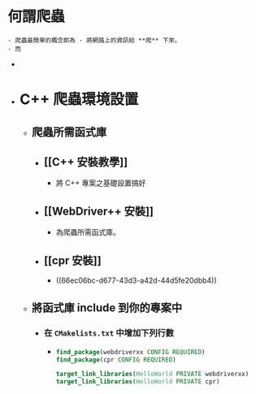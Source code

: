 # 何謂爬蟲
	- 爬蟲最簡單的概念即為 - 將網路上的資訊給 **爬** 下來。
	- 而
-
- # C++ 爬蟲環境設置
	- ## 爬蟲所需函式庫
		- ##  [[C++ 安裝教學]]
			- 將 C++ 專案之基礎設置搞好
		- ## [[WebDriver++ 安裝]]
			- 為爬蟲所需函式庫。
		- ## [[cpr 安裝]]
			- ((66ec06bc-d677-43d3-a42d-44d5fe20dbb4))
	- ## 將函式庫 include 到你的專案中
		- ### 在 `CMakelists.txt` 中增加下列行數
			- ```cmake  
			  find_package(webdriverxx CONFIG REQUIRED)
			  find_package(cpr CONFIG REQUIRED)
			  
			  target_link_libraries(HelloWorld PRIVATE webdriverxx)
			  target_link_libraries(HelloWorld PRIVATE cpr)
			  ```